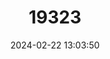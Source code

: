 ---
title: "19323"
category: "Rattus baluensis"
draft: false
date: 2024-02-22 13:03:50
languages:
  English: ["Summit Rat", "Kinabalu Rat"]
---